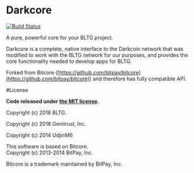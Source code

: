 Darkcore
=======

[![Build Status](https://travis-ci.org/UdjinM6/darkcore.svg?branch=master)](https://travis-ci.org/UdjinM6/darkcore)

A pure, powerful core for your BLTG project.

Darkcore is a complete, native interface to the Darkcoin network that was modified to work with the BLTG network for our purposes, and provides the core functionality needed to develop apps for BLTG.

Forked from Bitcore ([https://github.com/bitpay/bitcore](https://github.com/bitpay/bitcore)) and therefore has fully compatible API.


#License

**Code released under [the MIT license](https://github.com/UdjinM6/darkcore/blob/master/LICENSE).**

Copyright (c) 2018 BLTG.

Copyright (c) 2018 Genitrust, Inc.

Copyright (c) 2014 UdjinM6

This software is based on Bitcore.  
Copyright (c) 2013-2014 BitPay, Inc.

Bitcore is a trademark maintained by BitPay, Inc.
